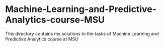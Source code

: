 # Machine-Learning-and-Predictive-Analytics-course-MSU
This directory contains my solutions to the tasks of Machine Learning and Predictive Analytics course at MSU
